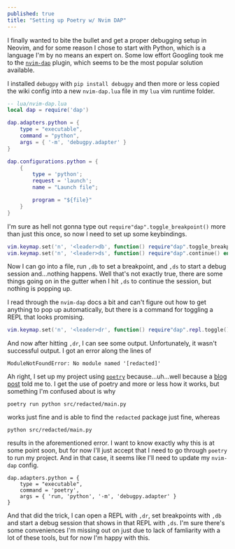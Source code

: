```yaml
---
published: true
title: "Setting up Poetry w/ Nvim DAP"
---
```


I finally wanted to bite the bullet and get a proper debugging setup in Neovim, and for some reason I chose to start with Python, which is a language I'm by no means an expert on. Some low effort Googling took me to the [`nvim-dap`](https://github.com/mfussenegger/nvim-dap) plugin, which seems to be the most popular solution available.

I installed `debugpy` with
`pip install debugpy`
and then more or less copied the wiki config into a new `nvim-dap.lua` file in my `lua` vim runtime folder.

```lua
-- lua/nvim-dap.lua
local dap = require('dap')

dap.adapters.python = {
    type = "executable",
    command = "python",
    args = { '-m', 'debugpy.adapter' }
}

dap.configurations.python = {
    {
        type = 'python';
        request = 'launch';
        name = "Launch file";

        program = "${file}"
    }
}
```

I'm sure as hell not gonna type out `require"dap".toggle_breakpoint()` more than just this once, so now I need to set up some keybindings.

```lua
vim.keymap.set('n', '<leader>db', function() require"dap".toggle_breakpoint() end)
vim.keymap.set('n', '<leader>ds', function() require"dap".continue() end)
```

Now I can go into a file, run `,db` to set a breakpoint, and `,ds` to start a debug session and...nothing happens. Well that's not exactly true, there are some things going on in the gutter when I hit `,ds` to continue the session, but nothing is popping up.

I read through the `nvim-dap` docs a bit and can't figure out how to get anything to pop up automatically, but there is a command for toggling a REPL that looks promising.

```lua
vim.keymap.set('n', '<leader>dr', function() require"dap".repl.toggle() end)
```

And now after hitting `,dr`, I can see some output. Unfortunately, it wasn't successful output. I got an error along the lines of

`ModuleNotFoundError: No module named '[redacted]'`

Ah right, I set up my project using [`poetry`]() because...uh...well because a [blog post](https://cjolowicz.github.io/posts/hypermodern-python-01-setup/) told me to. I get the use of poetry and more or less how it works, but something I'm confused about is why

```
poetry run python src/redacted/main.py
```

works just fine and is able to find the `redacted` package just fine, whereas

```
python src/redacted/main.py
```

results in the aforementioned error. I want to know exactly why this is at some point soon, but for now I'll just accept that I need to go through `poetry` to run my project. And in that case, it seems like I'll need to update my `nvim-dap` config.

```
dap.adapters.python = {
    type = "executable",
    command = 'poetry',
    args = { 'run, 'python', '-m', 'debugpy.adapter' }
}
```

And that did the trick, I can open a REPL with `,dr`, set breakpoints with `,db` and start a debug session that shows in that REPL with `,ds`. I'm sure there's some conveniences I'm missing out on just due to lack of famliarity with a lot of these tools, but for now I'm happy with this.
